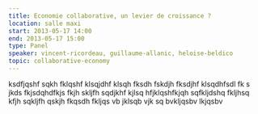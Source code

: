 ```yaml
---
title: Economie collaborative, un levier de croissance ?
location: salle maxi
start: 2013-05-17 14:00
end: 2013-05-17 15:00
type: Panel
speaker: vincent-ricordeau, guillaume-allanic, heloise-beldico
topic: collaborative-economy
---
```


ksdfjqshf sqkh fklqshf klsqjdhf klsqh fksdh fskdjh fksdjhf klsqdhfsdl fk s jkds fkjsdqhdfkjs fkjh skljfh sqdjkhf kjlsq hfjklqshfkjqh sqfkljdshq fkljhsq kfjh sqkljfh qskjh fkqsdh fkljqs vb jklsqb vjk sq bvkljqsbv lkjqsbv
